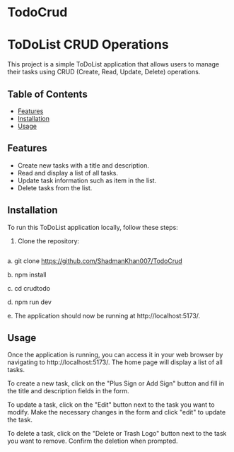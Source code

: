# TodoCrud
# ToDoList CRUD Operations

This project is a simple ToDoList application that allows users to manage their tasks using CRUD (Create, Read, Update, Delete) operations.

## Table of Contents

- [Features](#features)
- [Installation](#installation)
- [Usage](#usage)


## Features

- Create new tasks with a title and description.
- Read and display a list of all tasks.
- Update task information such as item in the list.
- Delete tasks from the list.

## Installation

To run this ToDoList application locally, follow these steps:

1. Clone the repository:

   ```shell
  a.   git clone https://github.com/ShadmanKhan007/TodoCrud

  
  b.   npm install

  
  c.   cd crudtodo

  
  d.   npm run dev


  
  e.   The application should now be running at http://localhost:5173/.


  ## Usage
Once the application is running, you can access it in your web browser by navigating to http://localhost:5173/. The home page will display a list of all tasks.

To create a new task, click on the "Plus Sign or Add Sign" button and fill in the title and description fields in the form.

To update a task, click on the "Edit" button next to the task you want to modify. Make the necessary changes in the form and click "edit" to update the task.

To delete a task, click on the "Delete or Trash Logo" button next to the task you want to remove. Confirm the deletion when prompted.

  
  

